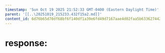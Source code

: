 ```yaml
---
timestamp: 'Sun Oct 19 2025 21:52:33 GMT-0400 (Eastern Daylight Time)'
parent: '[[..\20251019_215233.432f15a2.md]]'
content_id: 6d76b65d70df68bf6f140df1a39e6fd49d7167aae4d02faa5b63362744266256
---
```


# response:
